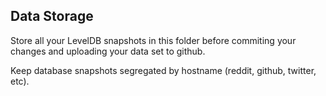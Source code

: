 ## Data Storage

Store all your LevelDB snapshots in this folder before commiting your
changes and uploading your data set to github.

Keep database snapshots segregated by hostname (reddit, github, twitter,
etc).

